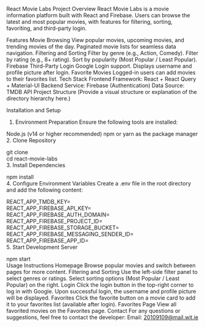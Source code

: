 React Movie Labs
Project Overview
React Movie Labs is a movie information platform built with React and Firebase. Users can browse the latest and most popular movies, with features for filtering, sorting, favoriting, and third-party login.

Features
Movie Browsing
View popular movies, upcoming movies, and trending movies of the day.
Paginated movie lists for seamless data navigation.
Filtering and Sorting
Filter by genre (e.g., Action, Comedy).
Filter by rating (e.g., 8+ rating).
Sort by popularity (Most Popular / Least Popular).
Firebase Third-Party Login
Google Login support.
Displays username and profile picture after login.
Favorite Movies
Logged-in users can add movies to their favorites list.
Tech Stack
Frontend Framework: React + React Query + Material-UI
Backend Service: Firebase (Authentication)
Data Source: TMDB API
Project Structure
(Provide a visual structure or explanation of the directory hierarchy here.)

Installation and Setup
1. Environment Preparation
Ensure the following tools are installed:

Node.js (v14 or higher recommended)
npm or yarn as the package manager
2. Clone Repository

git clone <repository-url>  
cd react-movie-labs  
3. Install Dependencies

npm install  
4. Configure Environment Variables
Create a .env file in the root directory and add the following content:


REACT_APP_TMDB_KEY=<Your TMDB API Key>  
REACT_APP_FIREBASE_API_KEY=<Your Firebase API Key>  
REACT_APP_FIREBASE_AUTH_DOMAIN=<Your Firebase Auth Domain>  
REACT_APP_FIREBASE_PROJECT_ID=<Your Firebase Project ID>  
REACT_APP_FIREBASE_STORAGE_BUCKET=<Your Firebase Storage Bucket>  
REACT_APP_FIREBASE_MESSAGING_SENDER_ID=<Your Firebase Messaging Sender ID>  
REACT_APP_FIREBASE_APP_ID=<Your Firebase App ID>  
5. Start Development Server

npm start  
Usage Instructions
Homepage
Browse popular movies and switch between pages for more content.
Filtering and Sorting
Use the left-side filter panel to select genres or ratings.
Select sorting options (Most Popular / Least Popular) on the right.
Login
Click the login button in the top-right corner to log in with Google.
Upon successful login, the username and profile picture will be displayed.
Favorites
Click the favorite button on a movie card to add it to your favorites list (available after login).
Favorites Page
View all favorited movies on the Favorites page.
Contact
For any questions or suggestions, feel free to contact the developer:
Email: 20109109@mail.wit.ie


